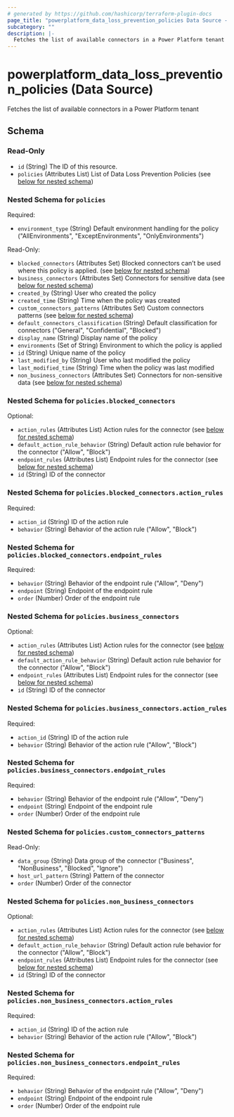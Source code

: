 ```yaml
---
# generated by https://github.com/hashicorp/terraform-plugin-docs
page_title: "powerplatform_data_loss_prevention_policies Data Source - powerplatform"
subcategory: ""
description: |-
  Fetches the list of available connectors in a Power Platform tenant
---
```


# powerplatform_data_loss_prevention_policies (Data Source)

Fetches the list of available connectors in a Power Platform tenant



<!-- schema generated by tfplugindocs -->
## Schema

### Read-Only

- `id` (String) The ID of this resource.
- `policies` (Attributes List) List of Data Loss Prevention Policies (see [below for nested schema](#nestedatt--policies))

<a id="nestedatt--policies"></a>
### Nested Schema for `policies`

Required:

- `environment_type` (String) Default environment handling for the policy ("AllEnvironments", "ExceptEnvironments", "OnlyEnvironments")

Read-Only:

- `blocked_connectors` (Attributes Set) Blocked connectors can’t be used where this policy is applied. (see [below for nested schema](#nestedatt--policies--blocked_connectors))
- `business_connectors` (Attributes Set) Connectors for sensitive data (see [below for nested schema](#nestedatt--policies--business_connectors))
- `created_by` (String) User who created the policy
- `created_time` (String) Time when the policy was created
- `custom_connectors_patterns` (Attributes Set) Custom connectors patterns (see [below for nested schema](#nestedatt--policies--custom_connectors_patterns))
- `default_connectors_classification` (String) Default classification for connectors ("General", "Confidential", "Blocked")
- `display_name` (String) Display name of the policy
- `environments` (Set of String) Environment to which the policy is applied
- `id` (String) Unique name of the policy
- `last_modified_by` (String) User who last modified the policy
- `last_modified_time` (String) Time when the policy was last modified
- `non_business_connectors` (Attributes Set) Connectors for non-sensitive data (see [below for nested schema](#nestedatt--policies--non_business_connectors))

<a id="nestedatt--policies--blocked_connectors"></a>
### Nested Schema for `policies.blocked_connectors`

Optional:

- `action_rules` (Attributes List) Action rules for the connector (see [below for nested schema](#nestedatt--policies--blocked_connectors--action_rules))
- `default_action_rule_behavior` (String) Default action rule behavior for the connector ("Allow", "Block")
- `endpoint_rules` (Attributes List) Endpoint rules for the connector (see [below for nested schema](#nestedatt--policies--blocked_connectors--endpoint_rules))
- `id` (String) ID of the connector

<a id="nestedatt--policies--blocked_connectors--action_rules"></a>
### Nested Schema for `policies.blocked_connectors.action_rules`

Required:

- `action_id` (String) ID of the action rule
- `behavior` (String) Behavior of the action rule ("Allow", "Block")


<a id="nestedatt--policies--blocked_connectors--endpoint_rules"></a>
### Nested Schema for `policies.blocked_connectors.endpoint_rules`

Required:

- `behavior` (String) Behavior of the endpoint rule ("Allow", "Deny")
- `endpoint` (String) Endpoint of the endpoint rule
- `order` (Number) Order of the endpoint rule



<a id="nestedatt--policies--business_connectors"></a>
### Nested Schema for `policies.business_connectors`

Optional:

- `action_rules` (Attributes List) Action rules for the connector (see [below for nested schema](#nestedatt--policies--business_connectors--action_rules))
- `default_action_rule_behavior` (String) Default action rule behavior for the connector ("Allow", "Block")
- `endpoint_rules` (Attributes List) Endpoint rules for the connector (see [below for nested schema](#nestedatt--policies--business_connectors--endpoint_rules))
- `id` (String) ID of the connector

<a id="nestedatt--policies--business_connectors--action_rules"></a>
### Nested Schema for `policies.business_connectors.action_rules`

Required:

- `action_id` (String) ID of the action rule
- `behavior` (String) Behavior of the action rule ("Allow", "Block")


<a id="nestedatt--policies--business_connectors--endpoint_rules"></a>
### Nested Schema for `policies.business_connectors.endpoint_rules`

Required:

- `behavior` (String) Behavior of the endpoint rule ("Allow", "Deny")
- `endpoint` (String) Endpoint of the endpoint rule
- `order` (Number) Order of the endpoint rule



<a id="nestedatt--policies--custom_connectors_patterns"></a>
### Nested Schema for `policies.custom_connectors_patterns`

Read-Only:

- `data_group` (String) Data group of the connector ("Business", "NonBusiness", "Blocked", "Ignore")
- `host_url_pattern` (String) Pattern of the connector
- `order` (Number) Order of the connector


<a id="nestedatt--policies--non_business_connectors"></a>
### Nested Schema for `policies.non_business_connectors`

Optional:

- `action_rules` (Attributes List) Action rules for the connector (see [below for nested schema](#nestedatt--policies--non_business_connectors--action_rules))
- `default_action_rule_behavior` (String) Default action rule behavior for the connector ("Allow", "Block")
- `endpoint_rules` (Attributes List) Endpoint rules for the connector (see [below for nested schema](#nestedatt--policies--non_business_connectors--endpoint_rules))
- `id` (String) ID of the connector

<a id="nestedatt--policies--non_business_connectors--action_rules"></a>
### Nested Schema for `policies.non_business_connectors.action_rules`

Required:

- `action_id` (String) ID of the action rule
- `behavior` (String) Behavior of the action rule ("Allow", "Block")


<a id="nestedatt--policies--non_business_connectors--endpoint_rules"></a>
### Nested Schema for `policies.non_business_connectors.endpoint_rules`

Required:

- `behavior` (String) Behavior of the endpoint rule ("Allow", "Deny")
- `endpoint` (String) Endpoint of the endpoint rule
- `order` (Number) Order of the endpoint rule
